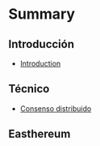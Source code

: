 # Summary

## Introducción

* [Introduction](README.md)

## Técnico

* [Consenso distribuido](tecnico/consenso-distribuido.md)

## Easthereum

